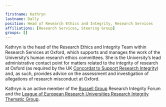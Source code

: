 ```yaml
---

firstname: Kathryn
lastname: Dally
position: Head of Research Ethics and Integrity, Research Services
affiliations: [Research Services, Steering Group]
groups: []
---
```


Kathryn is the head of the Research Ethics and Integrity Team within Research Services at Oxford, which supports and manages the work of the University’s human research ethics committees. She is the University’s lead administrative contact point for matters related to the integrity of research at Oxford (as required by the UK [Concordat to Support Research Integrity](https://www.liverpool.ac.uk/media/livacuk/researchintegrity/Concordat_to_Support_Research_Integrity.pdf)) and, as such, provides advice on the assessment and investigation of allegations of research misconduct at Oxford. 
 
Kathryn is an active member of the [Russell Group](https://russellgroup.ac.uk/about/) Research Integrity Forum and the [League of European Research Universities Research Integrity Thematic Group](https://www.leru.org/leru-groups/research-integrity).

